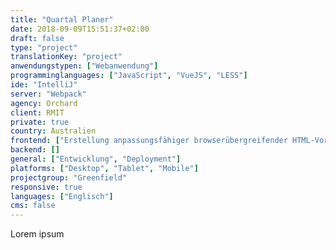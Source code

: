 ```yaml
---
title: "Quartal Planer"
date: 2018-09-09T15:51:37+02:00
draft: false
type: "project"
translationKey: "project"
anwendungstypen: ["Webanwendung"]
programminglanguages: ["JavaScript", "VueJS", "LESS"]
ide: "IntelliJ"
server: "Webpack"
agency: Orchard
client: RMIT
private: true
country: Australien
frontend: ["Erstellung anpassungsfähiger browserübergreifender HTML-Vorlagen"]
backend: []
general: ["Entwicklung", "Deployment"]
platforms: ["Desktop", "Tablet", "Mobile"]
projectgroup: "Greenfield"
responsive: true
languages: ["Englisch"]
cms: false
---
```

Lorem ipsum
